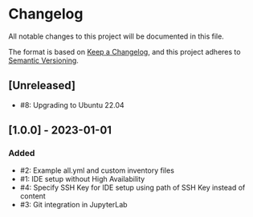 # Changelog

All notable changes to this project will be documented in this file.

The format is based on [Keep a Changelog](https://keepachangelog.com/en/1.0.0/),
and this project adheres to [Semantic Versioning](https://semver.org/spec/v2.0.0.html).

## [Unreleased]
- #8: Upgrading to Ubuntu 22.04

## [1.0.0] - 2023-01-01

### Added
 
- #2: Example all.yml and custom inventory files
- #1: IDE setup without High Availability
- #4: Specify SSH Key for IDE setup using path of SSH Key instead of content
- #3: Git integration in JupyterLab
